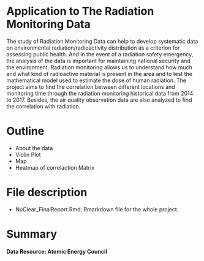 # Application to The Radiation Monitoring Data 
The study of Radiation Monitoring Data can help to develop systematic data on environmental radiation/radioactivity distribution as a criterion for assessing public health. And in the event of a radiation safety emergency, the analysis of the data is important for maintaining national security and the environment. Radiation monitoring allows us to understand how much and what kind of radioactive material is present in the area and to test the mathematical model used to estimate the dose of human radiation.
The project aims to find the correlation between different locations and monitoring time through the radiation monitoring historical data from 2014 to 2017. Besides, the air quality observation data are also analyzed to find the correlation with radiation.  

# Outline
- About the data
- Violin Plot
- Map
- Heatmap of correlaction Matrix


# File description
- NuClear_FinalReport.Rmd: Rmarkdown file for the whole project.

# Summary

#### Data Resource: Atomic Energy Council
